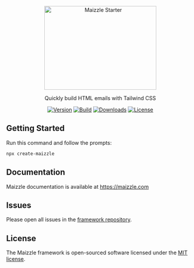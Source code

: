 <div align="center">
  <p>
    <a href="https://maizzle.com" target="_blank">
      <picture>
        <source media="(prefers-color-scheme: dark)" srcset="https://github.com/maizzle/maizzle/raw/master/.github/logo-dark.svg">
        <img alt="Maizzle Starter" src="https://github.com/maizzle/maizzle/raw/master/.github/logo-light.svg" width="300" height="225" style="max-width: 100%;">
      </picture>
    </a>
  </p>
  <p>Quickly build HTML emails with Tailwind CSS</p>
<div>

  [![Version][npm-version-shield]][npm]
  [![Build][github-ci-shield]][github-ci]
  [![Downloads][npm-stats-shield]][npm-stats]
  [![License][license-shield]][license]

  </div>
</div>

## Getting Started

Run this command and follow the prompts:

```bash
npx create-maizzle
```

## Documentation

Maizzle documentation is available at https://maizzle.com

## Issues

Please open all issues in the [framework repository](https://github.com/maizzle/framework).

## License

The Maizzle framework is open-sourced software licensed under the [MIT license](https://opensource.org/licenses/MIT).

[npm]: https://www.npmjs.com/package/@maizzle/framework
[npm-stats]: https://npm-stat.com/charts.html?package=%40maizzle%2Fframework&from=2019-03-27
[npm-version-shield]: https://img.shields.io/npm/v/@maizzle/framework.svg
[npm-stats-shield]: https://img.shields.io/npm/dt/@maizzle/framework.svg?color=6875f5
[github-ci]: https://github.com/maizzle/framework/actions
[github-ci-shield]: https://github.com/maizzle/framework/actions/workflows/nodejs.yml/badge.svg
[license]: ./LICENSE
[license-shield]: https://img.shields.io/npm/l/@maizzle/framework.svg?color=0e9f6e
